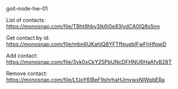 goit-node-hw-01

List of contacts: https://monosnap.com/file/TBht8hby3Ik6j0e83lydCA0IQ8s5nn

Get contact by id: https://monosnap.com/file/mbn6UKahIQ8YFTffeuebIFwFhHfpwD

Add contact: https://monosnap.com/file/3yk0xCkY25PbUNcDFHNU6HaAfvB28T

Remove contact: https://monosnap.com/file/LfJoY6lBeF9shrhaHJmvwxNlWqbERa